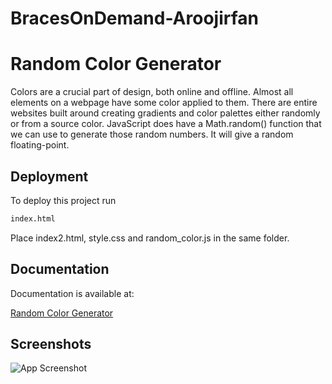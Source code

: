 # BracesOnDemand-Aroojirfan



# Random Color Generator

Colors are a crucial part of design, both online and offline. Almost all elements on a webpage have some color applied to them. There are entire websites built around creating gradients and color palettes either randomly or from a source color.
JavaScript does have a Math.random() function that we can use to generate those random numbers. It will give a random floating-point.
## Deployment

To deploy this project run

```bash
index.html
```
Place index2.html, style.css and random_color.js in the same folder.



## Documentation
Documentation is available at:

[Random Color Generator](https://code.tutsplus.com/tutorials/how-to-code-a-random-color-generator-in-javascript--cms-39861)







## Screenshots

![App Screenshot](https://via.placeholder.com/468x300?text=App+Screenshot+Here)

